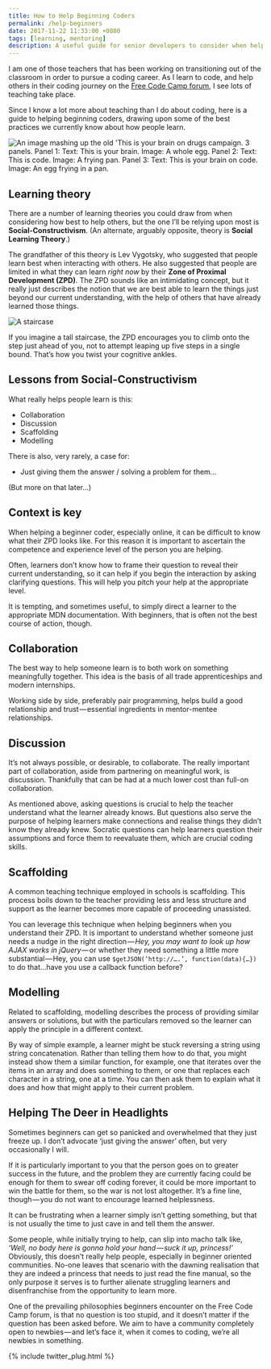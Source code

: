 ```yaml
---
title: How to Help Beginning Coders
permalink: /help-beginners
date: 2017-11-22 11:33:00 +0800
tags: [learning, mentoring]
description: A useful guide for senior developers to consider when helping their junior colleagues embark on software engineering careers.
---
```


I am one of those teachers that has been working on transitioning out of the classroom in order to pursue a coding career. As I learn to code, and help others in their coding journey on the [Free Code Camp forum](https://forum.freecodecamp.org), I see lots of teaching take place.

Since I know a lot more about teaching than I do about coding, here is a guide to helping beginning coders, drawing upon some of the best practices we currently know about how people learn.

![An image mashing up the old 'This is your brain on drugs campaign. 3 panels. Panel 1: Text: This is your brain. Image: A whole egg. Panel 2: Text: This is code. Image: A frying pan. Panel 3: Text: This is your brain on code. Image: An egg frying in a pan.](https://cdn-images-1.medium.com/max/2000/1*As74O0E4ea9OG3oiA58rDQ.png)

## Learning theory

There are a number of learning theories you could draw from when considering how best to help others, but the one I’ll be relying upon most is **Social-Constructivism**. (An alternate, arguably opposite, theory is **Social Learning Theory**.)

The grandfather of this theory is Lev Vygotsky, who suggested that people learn best when interacting with others. He also suggested that people are limited in what they can learn _right now_ by their **Zone of Proximal Development (ZPD)**. The ZPD sounds like an intimidating concept, but it really just describes the notion that we are best able to learn the things just beyond our current understanding, with the help of others that have already learned those things.

![A staircase](https://cdn-images-1.medium.com/max/2000/0*FHG904rpH-UK_dW5.jpg)

If you imagine a tall staircase, the ZPD encourages you to climb onto the step just ahead of you, not to attempt leaping up five steps in a single bound. That’s how you twist your cognitive ankles.

## Lessons from Social-Constructivism

What really helps people learn is this:

- Collaboration
- Discussion
- Scaffolding
- Modelling

There is also, very rarely, a case for:

- Just giving them the answer / solving a problem for them…

(But more on that later…)

## Context is key

When helping a beginner coder, especially online, it can be difficult to know what their ZPD looks like. For this reason it is important to ascertain the competence and experience level of the person you are helping.

Often, learners don’t know how to frame their question to reveal their current understanding, so it can help if you begin the interaction by asking clarifying questions. This will help you pitch your help at the appropriate level.

It is tempting, and sometimes useful, to simply direct a learner to the appropriate MDN documentation. With beginners, that is often not the best course of action, though.

## Collaboration

The best way to help someone learn is to both work on something meaningfully together. This idea is the basis of all trade apprenticeships and modern internships.

Working side by side, preferably pair programming, helps build a good relationship and trust — essential ingredients in mentor-mentee relationships.

## Discussion

It’s not always possible, or desirable, to collaborate. The really important part of collaboration, aside from partnering on meaningful work, is discussion. Thankfully that can be had at a much lower cost than full-on collaboration.

As mentioned above, asking questions is crucial to help the teacher understand what the learner already knows. But questions also serve the purpose of helping learners make connections and realise things they didn’t know they already knew. Socratic questions can help learners question their assumptions and force them to reevaluate them, which are crucial coding skills.

## Scaffolding

A common teaching technique employed in schools is scaffolding. This process boils down to the teacher providing less and less structure and support as the learner becomes more capable of proceeding unassisted.

You can leverage this technique when helping beginners when you understand their ZPD. It is important to understand whether someone just needs a nudge in the right direction — *Hey, you may want to look up how AJAX works in jQuery* — or whether they need something a little more substantial — Hey, you can use `$getJSON(‘http://….’, function(data){…})` to do that…have you use a callback function before?

## Modelling

Related to scaffolding, modelling describes the process of providing similar answers or solutions, but with the particulars removed so the learner can apply the principle in a different context.

By way of simple example, a learner might be stuck reversing a string using string concatenation. Rather than telling them how to do that, you might instead show them a similar function, for example, one that iterates over the items in an array and does something to them, or one that replaces each character in a string, one at a time. You can then ask them to explain what it does and how that might apply to their current problem.

## Helping The Deer in Headlights

Sometimes beginners can get so panicked and overwhelmed that they just freeze up. I don’t advocate ‘just giving the answer’ often, but very occasionally I will.

If it is particularly important to you that the person goes on to greater success in the future, and the problem they are currently facing could be enough for them to swear off coding forever, it could be more important to win the battle for them, so the war is not lost altogether. It’s a fine line, though — you do not want to encourage learned helplessness.

It can be frustrating when a learner simply isn’t getting something, but that is not usually the time to just cave in and tell them the answer.

Some people, while initially trying to help, can slip into macho talk like, _‘Well, no body here is gonna hold your hand — suck it up, princess!’_ Obviously, this doesn’t really help people, especially in beginner oriented communities. No-one leaves that scenario with the dawning realisation that they are indeed a princess that needs to just read the fine manual, so the only purpose it serves is to further alienate struggling learners and disenfranchise from the opportunity to learn more.

One of the prevailing philosophies beginners encounter on the Free Code Camp forum, is that no question is too stupid, and it doesn’t matter if the question has been asked before. We aim to have a community completely open to newbies — and let’s face it, when it comes to coding, we’re all newbies in something.

{% include twitter_plug.html %}
